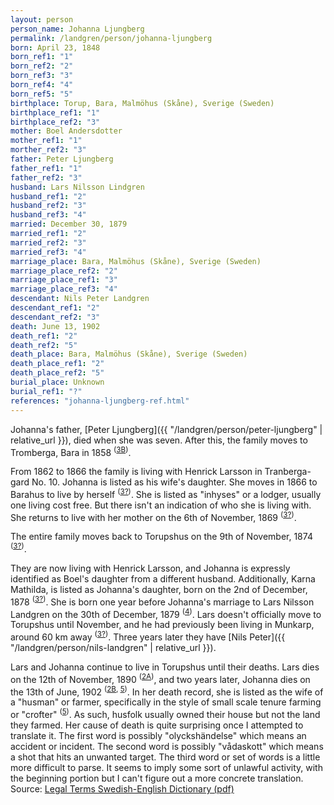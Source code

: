 ```yaml
---
layout: person
person_name: Johanna Ljungberg
permalink: /landgren/person/johanna-ljungberg
born: April 23, 1848
born_ref1: "1"
born_ref2: "2"
born_ref3: "3"
born_ref4: "4"
born_ref5: "5"
birthplace: Torup, Bara, Malmöhus (Skåne), Sverige (Sweden)
birthplace_ref1: "1"
birthplace_ref2: "3"
mother: Boel Andersdotter
mother_ref1: "1"
morther_ref2: "3"
father: Peter Ljungberg
father_ref1: "1"
father_ref2: "3"
husband: Lars Nilsson Lindgren
husband_ref1: "2"
husband_ref2: "3"
husband_ref3: "4"
married: December 30, 1879
married_ref1: "2"
married_ref2: "3"
married_ref3: "4"
marriage_place: Bara, Malmöhus (Skåne), Sverige (Sweden)
marriage_place_ref2: "2"
marriage_place_ref1: "3"
marriage_place_ref3: "4"
descendant: Nils Peter Landgren
descendant_ref1: "2"
descendant_ref2: "3"
death: June 13, 1902
death_ref1: "2"
death_ref2: "5"
death_place: Bara, Malmöhus (Skåne), Sverige (Sweden)
death_place_ref1: "2"
death_place_ref2: "5"
burial_place: Unknown
burial_ref1: "?"
references: "johanna-ljungberg-ref.html"
---
```

Johanna's father, [Peter Ljungberg]({{ "/landgren/person/peter-ljungberg" | relative_url }}), died when she was seven. After this, the family moves to Tromberga, Bara in 1858 <sup>([3B](#3B))</sup>. 

From 1862 to 1866 the family is living with Henrick Larsson in Tranberga-gard No. 10. Johanna is listed as his wife's daughter. She moves in 1866 to Barahus to live by herself <sup>([3?](#3?))</sup>. She is listed as "inhyses" or a lodger, usually one living cost free. But there isn't an indication of who she is living with. She returns to live with her mother on the 6th of November, 1869 <sup>([3?](#3?))</sup>.

The entire family moves back to Torupshus on the 9th of November, 1874 <sup>([3?](#3?))</sup>.

They are now living with Henrick Larsson, and Johanna is expressly identified as Boel's daughter from a different husband. Additionally, Karna Mathilda, is listed as Johanna's daughter, born on the 2nd of December, 1878 <sup>([3?](#3?))</sup>. She is born one year before Johanna's marriage to Lars Nilsson Landgren on the 30th of December, 1879 <sup>([4](#4))</sup>. Lars doesn't officially move to Torupshus until November, and he had previously been living in Munkarp, around 60 km away <sup>([3?](#3?))</sup>. Three years later they have [Nils Peter]({{ "/landgren/person/nils-landgren" | relative_url }}).

Lars and Johanna continue to live in Torupshus until their deaths. Lars dies on the 12th of November, 1890 <sup>([2A](#2A))</sup>, and two years later, Johanna dies on the 13th of June, 1902 <sup>([2B](#2B), [5](#5))</sup>. In her death record, she is listed as the wife of a "husman" or farmer, specifically in the style of small scale tenure farming or "crofter" <sup>([5](#5))</sup>. As such, husfolk usually owned their house but not the land they farmed. Her cause of death is quite surprising once I attempted to translate it. The first word is possibly "olyckshändelse" which means an accident or incident. The second word is possibly "vådaskott" which means a shot that hits an unwanted target. The third word or set of words is a little more difficult to parse. It seems to imply some sort of unlawful activity, with the beginning portion  but I can't figure out a more concrete translation. Source: [Legal Terms Swedish-English Dictionary (pdf)](http://www.domstol.se/Publikationer/Ordlista/svensk-engelsk_ordlista.pdf)
